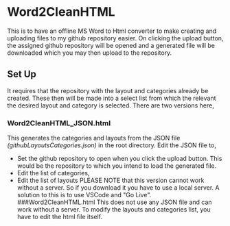 # Word2CleanHTML
This is to have an offline MS Word to Html converter to make creating and uploading files to my github repository easier.
On clicking the upload button, the assigned github repository will be opened and a generated file will be downloaded which you may then upload to the repository.
## Set Up
It requires that the repository with the layout and categories already be created. These then will be made into a select list from which the relevant the desired layout and category is selected. 
There are two versions here,
### Word2CleanHTML_JSON.html
This generates the categories and layouts from the JSON file *(githubLayoutsCategories.json)* in the root directory. Edit the JSON file to,
 * Set the github repository to open when you click the upload button. This would be the repository to which you intend to load the generated file. 
 * Edit the list of categories,
 * Edit the list of layouts
 PLEASE NOTE that this version cannot work without a server. So if you download it you have to use a local server. A solution to this is to use VSCode and "Go Live".
###Word2CleanHTML.html
This does not use any JSON file and can work without a server. To modify the layouts and categories list, you have to edit the html file itself.
